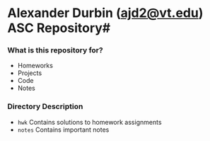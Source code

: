 # Alexander Durbin (ajd2@vt.edu) ASC Repository#

### What is this repository for? ###

* Homeworks
* Projects
* Code
* Notes

### Directory Description ###
* `hwk` Contains solutions to homework assignments
* `notes` Contains important notes
